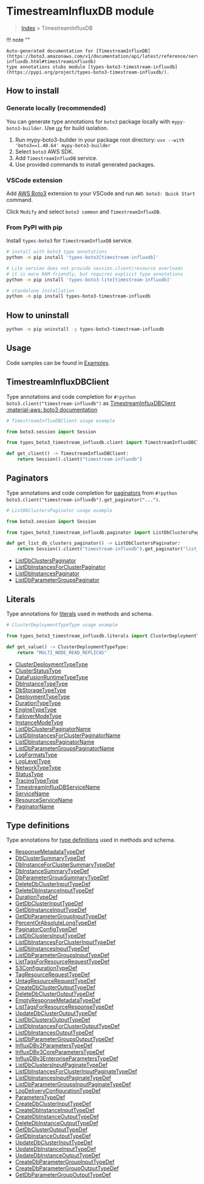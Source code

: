 #  TimestreamInfluxDB module

> [Index](../README.md) > TimestreamInfluxDB

!!! note ""

    Auto-generated documentation for [TimestreamInfluxDB](https://boto3.amazonaws.com/v1/documentation/api/latest/reference/services/timestream-influxdb.html#timestreaminfluxdb)
    type annotations stubs module [types-boto3-timestream-influxdb](https://pypi.org/project/types-boto3-timestream-influxdb/).

## How to install

### Generate locally (recommended)

You can generate type annotations for `boto3` package locally with `mypy-boto3-builder`.
Use [uv](https://docs.astral.sh/uv/getting-started/installation/) for build isolation.

1. Run mypy-boto3-builder in your package root directory: `uvx --with 'boto3==1.40.64' mypy-boto3-builder`
1. Select `boto3` AWS SDK.
1. Add `TimestreamInfluxDB` service.
1. Use provided commands to install generated packages.


### VSCode extension

Add [AWS Boto3](https://marketplace.visualstudio.com/items?itemName=Boto3typed.boto3-ide)
extension to your VSCode and run `AWS boto3: Quick Start` command.

Click `Modify` and select `boto3 common` and `TimestreamInfluxDB`.


### From PyPI with pip

Install `types-boto3` for `TimestreamInfluxDB` service.

```bash
# install with boto3 type annotations
python -m pip install 'types-boto3[timestream-influxdb]'

# Lite version does not provide session.client/resource overloads
# it is more RAM-friendly, but requires explicit type annotations
python -m pip install 'types-boto3-lite[timestream-influxdb]'

# standalone installation
python -m pip install types-boto3-timestream-influxdb
```



## How to uninstall

```bash
python -m pip uninstall -y types-boto3-timestream-influxdb
```

## Usage

Code samples can be found in [Examples](./usage.md).

## TimestreamInfluxDBClient

Type annotations and code completion for  `#!python boto3.client("timestream-influxdb")` as [TimestreamInfluxDBClient](./client.md)
[:material-aws: boto3 documentation](https://boto3.amazonaws.com/v1/documentation/api/latest/reference/services/timestream-influxdb.html#TimestreamInfluxDB.Client)

```python
# TimestreamInfluxDBClient usage example

from boto3.session import Session

from types_boto3_timestream_influxdb.client import TimestreamInfluxDBClient

def get_client() -> TimestreamInfluxDBClient:
    return Session().client("timestream-influxdb")
```


## Paginators

Type annotations and code completion for [paginators](./paginators.md)
from `#!python boto3.client("timestream-influxdb").get_paginator("...")`.

```python
# ListDbClustersPaginator usage example

from boto3.session import Session

from types_boto3_timestream_influxdb.paginator import ListDbClustersPaginator

def get_list_db_clusters_paginator() -> ListDbClustersPaginator:
    return Session().client("timestream-influxdb").get_paginator("list_db_clusters"))
```

- [ListDbClustersPaginator](./paginators.md#listdbclusterspaginator)
- [ListDbInstancesForClusterPaginator](./paginators.md#listdbinstancesforclusterpaginator)
- [ListDbInstancesPaginator](./paginators.md#listdbinstancespaginator)
- [ListDbParameterGroupsPaginator](./paginators.md#listdbparametergroupspaginator)









## Literals

Type annotations for [literals](./literals.md) used in methods and schema.

```python
# ClusterDeploymentTypeType usage example

from types_boto3_timestream_influxdb.literals import ClusterDeploymentTypeType

def get_value() -> ClusterDeploymentTypeType:
    return "MULTI_NODE_READ_REPLICAS"
```

- [ClusterDeploymentTypeType](./literals.md#clusterdeploymenttypetype)
- [ClusterStatusType](./literals.md#clusterstatustype)
- [DataFusionRuntimeTypeType](./literals.md#datafusionruntimetypetype)
- [DbInstanceTypeType](./literals.md#dbinstancetypetype)
- [DbStorageTypeType](./literals.md#dbstoragetypetype)
- [DeploymentTypeType](./literals.md#deploymenttypetype)
- [DurationTypeType](./literals.md#durationtypetype)
- [EngineTypeType](./literals.md#enginetypetype)
- [FailoverModeType](./literals.md#failovermodetype)
- [InstanceModeType](./literals.md#instancemodetype)
- [ListDbClustersPaginatorName](./literals.md#listdbclusterspaginatorname)
- [ListDbInstancesForClusterPaginatorName](./literals.md#listdbinstancesforclusterpaginatorname)
- [ListDbInstancesPaginatorName](./literals.md#listdbinstancespaginatorname)
- [ListDbParameterGroupsPaginatorName](./literals.md#listdbparametergroupspaginatorname)
- [LogFormatsType](./literals.md#logformatstype)
- [LogLevelType](./literals.md#logleveltype)
- [NetworkTypeType](./literals.md#networktypetype)
- [StatusType](./literals.md#statustype)
- [TracingTypeType](./literals.md#tracingtypetype)
- [TimestreamInfluxDBServiceName](./literals.md#timestreaminfluxdbservicename)
- [ServiceName](./literals.md#servicename)
- [ResourceServiceName](./literals.md#resourceservicename)
- [PaginatorName](./literals.md#paginatorname)




## Type definitions

Type annotations for [type definitions](./type_defs.md) used in methods and schema.

- [ResponseMetadataTypeDef](./type_defs.md#responsemetadatatypedef)
- [DbClusterSummaryTypeDef](./type_defs.md#dbclustersummarytypedef)
- [DbInstanceForClusterSummaryTypeDef](./type_defs.md#dbinstanceforclustersummarytypedef)
- [DbInstanceSummaryTypeDef](./type_defs.md#dbinstancesummarytypedef)
- [DbParameterGroupSummaryTypeDef](./type_defs.md#dbparametergroupsummarytypedef)
- [DeleteDbClusterInputTypeDef](./type_defs.md#deletedbclusterinputtypedef)
- [DeleteDbInstanceInputTypeDef](./type_defs.md#deletedbinstanceinputtypedef)
- [DurationTypeDef](./type_defs.md#durationtypedef)
- [GetDbClusterInputTypeDef](./type_defs.md#getdbclusterinputtypedef)
- [GetDbInstanceInputTypeDef](./type_defs.md#getdbinstanceinputtypedef)
- [GetDbParameterGroupInputTypeDef](./type_defs.md#getdbparametergroupinputtypedef)
- [PercentOrAbsoluteLongTypeDef](./type_defs.md#percentorabsolutelongtypedef)
- [PaginatorConfigTypeDef](./type_defs.md#paginatorconfigtypedef)
- [ListDbClustersInputTypeDef](./type_defs.md#listdbclustersinputtypedef)
- [ListDbInstancesForClusterInputTypeDef](./type_defs.md#listdbinstancesforclusterinputtypedef)
- [ListDbInstancesInputTypeDef](./type_defs.md#listdbinstancesinputtypedef)
- [ListDbParameterGroupsInputTypeDef](./type_defs.md#listdbparametergroupsinputtypedef)
- [ListTagsForResourceRequestTypeDef](./type_defs.md#listtagsforresourcerequesttypedef)
- [S3ConfigurationTypeDef](./type_defs.md#s3configurationtypedef)
- [TagResourceRequestTypeDef](./type_defs.md#tagresourcerequesttypedef)
- [UntagResourceRequestTypeDef](./type_defs.md#untagresourcerequesttypedef)
- [CreateDbClusterOutputTypeDef](./type_defs.md#createdbclusteroutputtypedef)
- [DeleteDbClusterOutputTypeDef](./type_defs.md#deletedbclusteroutputtypedef)
- [EmptyResponseMetadataTypeDef](./type_defs.md#emptyresponsemetadatatypedef)
- [ListTagsForResourceResponseTypeDef](./type_defs.md#listtagsforresourceresponsetypedef)
- [UpdateDbClusterOutputTypeDef](./type_defs.md#updatedbclusteroutputtypedef)
- [ListDbClustersOutputTypeDef](./type_defs.md#listdbclustersoutputtypedef)
- [ListDbInstancesForClusterOutputTypeDef](./type_defs.md#listdbinstancesforclusteroutputtypedef)
- [ListDbInstancesOutputTypeDef](./type_defs.md#listdbinstancesoutputtypedef)
- [ListDbParameterGroupsOutputTypeDef](./type_defs.md#listdbparametergroupsoutputtypedef)
- [InfluxDBv2ParametersTypeDef](./type_defs.md#influxdbv2parameterstypedef)
- [InfluxDBv3CoreParametersTypeDef](./type_defs.md#influxdbv3coreparameterstypedef)
- [InfluxDBv3EnterpriseParametersTypeDef](./type_defs.md#influxdbv3enterpriseparameterstypedef)
- [ListDbClustersInputPaginateTypeDef](./type_defs.md#listdbclustersinputpaginatetypedef)
- [ListDbInstancesForClusterInputPaginateTypeDef](./type_defs.md#listdbinstancesforclusterinputpaginatetypedef)
- [ListDbInstancesInputPaginateTypeDef](./type_defs.md#listdbinstancesinputpaginatetypedef)
- [ListDbParameterGroupsInputPaginateTypeDef](./type_defs.md#listdbparametergroupsinputpaginatetypedef)
- [LogDeliveryConfigurationTypeDef](./type_defs.md#logdeliveryconfigurationtypedef)
- [ParametersTypeDef](./type_defs.md#parameterstypedef)
- [CreateDbClusterInputTypeDef](./type_defs.md#createdbclusterinputtypedef)
- [CreateDbInstanceInputTypeDef](./type_defs.md#createdbinstanceinputtypedef)
- [CreateDbInstanceOutputTypeDef](./type_defs.md#createdbinstanceoutputtypedef)
- [DeleteDbInstanceOutputTypeDef](./type_defs.md#deletedbinstanceoutputtypedef)
- [GetDbClusterOutputTypeDef](./type_defs.md#getdbclusteroutputtypedef)
- [GetDbInstanceOutputTypeDef](./type_defs.md#getdbinstanceoutputtypedef)
- [UpdateDbClusterInputTypeDef](./type_defs.md#updatedbclusterinputtypedef)
- [UpdateDbInstanceInputTypeDef](./type_defs.md#updatedbinstanceinputtypedef)
- [UpdateDbInstanceOutputTypeDef](./type_defs.md#updatedbinstanceoutputtypedef)
- [CreateDbParameterGroupInputTypeDef](./type_defs.md#createdbparametergroupinputtypedef)
- [CreateDbParameterGroupOutputTypeDef](./type_defs.md#createdbparametergroupoutputtypedef)
- [GetDbParameterGroupOutputTypeDef](./type_defs.md#getdbparametergroupoutputtypedef)


